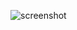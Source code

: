 ![screenshot](https://github.com/Vsev0l0dZ/nCursesTableGlider/assets/98832327/d6a6d1af-4e73-4f38-bb97-bf2f65d77282)

